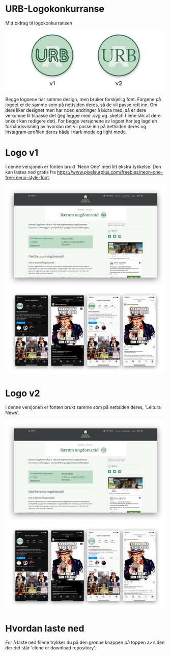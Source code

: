 # URB-Logokonkurranse
Mitt bidrag til logokonkurransen

![Preview](Preview/URB-logo-preview.jpg)

Begge logoene har samme design, men bruker forskjellig font. Fargene på logoet er de samme som på nettsiden deres, så de vil passe rett inn.
Om dere liker designet men har noen endringer å bidra med, så er dere velkomne til tilpasse det (jeg legger med .svg og .sketch filene slik at dere enkelt kan redigere det).
For begge versjonene av logoet har jeg lagd en forhåndsvisning av hvordan det vil passe inn på nettsiden deres og Instagram-profilen deres både i dark mode og light mode.

# Logo v1
I denne versjonen er fonten brukt 'Neon One' med litt ekstra tykkelse. Den kan lastes ned gratis fra https://www.pixelsurplus.com/freebies/neon-one-free-neon-style-font. 

![Preview-nettside](Preview/URB-website-preview-v1.jpg)
![Preview-instagram](Preview/URB-insta-preview-v1.jpg)

# Logo v2
I denne versjonen er fonten brukt samme som på nettsiden deres, 'Leitura News'. 

![Preview-nettside](Preview/URB-website-preview-v2.jpg)
![Preview-instagram](Preview/URB-insta-preview-v2.jpg)

# Hvordan laste ned
For å laste ned filene trykker du på den grønne knappen på toppen av siden der det står 'clone or download repository'.
